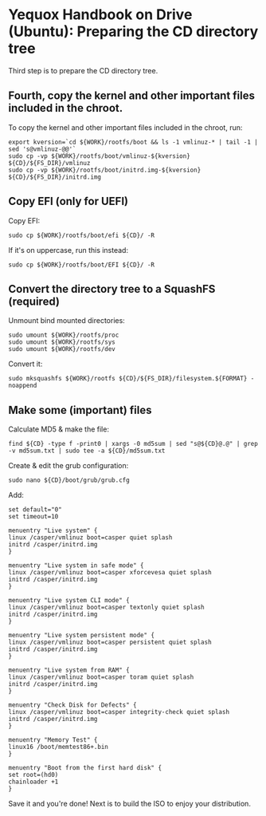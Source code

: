 # Yequox Handbook on Drive (Ubuntu): Preparing the CD directory tree
Third step is to prepare the CD directory tree.
## Fourth, copy the kernel and other important files included in the chroot.
To copy the kernel and other important files included in the chroot, run:
```
export kversion=`cd ${WORK}/rootfs/boot && ls -1 vmlinuz-* | tail -1 | sed 's@vmlinuz-@@'`
sudo cp -vp ${WORK}/rootfs/boot/vmlinuz-${kversion} ${CD}/${FS_DIR}/vmlinuz
sudo cp -vp ${WORK}/rootfs/boot/initrd.img-${kversion} ${CD}/${FS_DIR}/initrd.img
```
## Copy EFI (only for UEFI)
Copy EFI:
```
sudo cp ${WORK}/rootfs/boot/efi ${CD}/ -R
```
If it's on uppercase, run this instead:
```
sudo cp ${WORK}/rootfs/boot/EFI ${CD}/ -R
```
## Convert the directory tree to a SquashFS (required)
Unmount bind mounted directories:
```
sudo umount ${WORK}/rootfs/proc
sudo umount ${WORK}/rootfs/sys
sudo umount ${WORK}/rootfs/dev
```
Convert it:
```
sudo mksquashfs ${WORK}/rootfs ${CD}/${FS_DIR}/filesystem.${FORMAT} -noappend
```
## Make some (important) files
Calculate MD5 & make the file:
```
find ${CD} -type f -print0 | xargs -0 md5sum | sed "s@${CD}@.@" | grep -v md5sum.txt | sudo tee -a ${CD}/md5sum.txt
```
Create & edit the grub configuration:
```
sudo nano ${CD}/boot/grub/grub.cfg
```
Add:
```
set default="0"
set timeout=10

menuentry "Live system" {
linux /casper/vmlinuz boot=casper quiet splash
initrd /casper/initrd.img
}

menuentry "Live system in safe mode" {
linux /casper/vmlinuz boot=casper xforcevesa quiet splash
initrd /casper/initrd.img
}

menuentry "Live system CLI mode" {
linux /casper/vmlinuz boot=casper textonly quiet splash
initrd /casper/initrd.img
}

menuentry "Live system persistent mode" {
linux /casper/vmlinuz boot=casper persistent quiet splash
initrd /casper/initrd.img
}

menuentry "Live system from RAM" {
linux /casper/vmlinuz boot=casper toram quiet splash
initrd /casper/initrd.img
}

menuentry "Check Disk for Defects" {
linux /casper/vmlinuz boot=casper integrity-check quiet splash
initrd /casper/initrd.img
}

menuentry "Memory Test" {
linux16 /boot/memtest86+.bin
}

menuentry "Boot from the first hard disk" {
set root=(hd0)
chainloader +1
}
```
Save it and you're done! Next is to build the ISO to enjoy your distribution.
